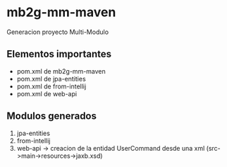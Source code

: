 # mb2g-mm-maven
Generacion proyecto Multi-Modulo

## Elementos importantes
- pom.xml de mb2g-mm-maven
- pom.xml de jpa-entities
- pom.xml de from-intellij
- pom.xml de web-api

## Modulos generados
1. jpa-entities
2. from-intellij
3. web-api -> creacion de la entidad UserCommand desde una xml (src->main->resources->jaxb.xsd)
